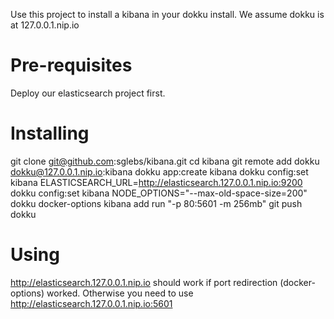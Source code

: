 Use this project to install a kibana in your dokku install. We assume dokku is at 127.0.0.1.nip.io

Pre-requisites
==============
Deploy our elasticsearch project first.

Installing
==========
git clone git@github.com:sglebs/kibana.git
cd kibana
git remote add dokku dokku@127.0.0.1.nip.io:kibana
dokku app:create kibana
dokku config:set kibana ELASTICSEARCH_URL=http://elasticsearch.127.0.0.1.nip.io:9200
dokku config:set kibana NODE_OPTIONS="--max-old-space-size=200"
dokku docker-options kibana add run "-p 80:5601 -m 256mb"
git push dokku

Using
======
http://elasticsearch.127.0.0.1.nip.io should work if port redirection (docker-options) worked.
Otherwise you need to use http://elasticsearch.127.0.0.1.nip.io:5601